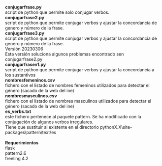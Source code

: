 **conjugarfrase.py** <br>
script de python que permite solo conjugar verbos. <br>
**conjugarfrase2.py** <br>
script de python que permite conjugar verbos y ajustar la concordancia de genero y número de la frase. <br>
**conjugarfrase3.py** <br>
script de python que permite conjugar verbos y ajustar la concordancia de genero y número de la frase. <br>
Versión 20230306 <br>
Esta versión soluciona algunos problemas encontrado sen conjugarfrase2.py <br>
**conjugarfrasev1.py** <br>
script de python que permite conjugar verbos y ajustar la concordancia a los sustantivos <br>
**nombresfemeninos.csv** <br>
fichero con el listado de nombres femeninos utilizados para detectar el género (sacado de la web del ine) <br>
**nombresmasculinos.csv** <br>
fichero con el listado de nombres masculinos utilizados para detectar el género (sacado de la web del ine) <br>
**es_verbs.txt** <br>
este fichero pertenece al paquete pattern. Se ha modificado con la conjugación de algunos verbos irregulares. <br>
Tiene que sustituir al existente en el directorio pythonX.X\site-packages\pattern\text\es <br>
<br>
**Requerimientos** <br>
flask <br>
pattern2.6 <br>
freeling 4.2 <br>

